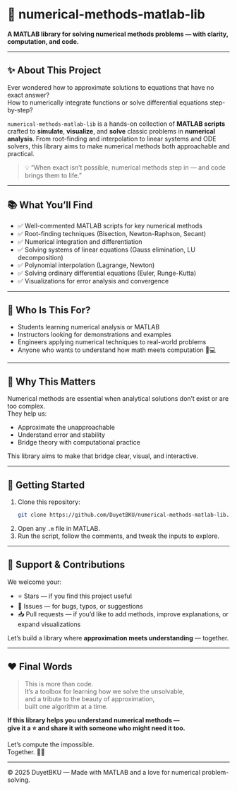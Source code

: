 # 🧮 numerical-methods-matlab-lib

**A MATLAB library for solving numerical methods problems — with clarity, computation, and code.**

---

## ✨ About This Project

Ever wondered how to approximate solutions to equations that have no exact answer?  
How to numerically integrate functions or solve differential equations step-by-step?

`numerical-methods-matlab-lib` is a hands-on collection of **MATLAB scripts** crafted to **simulate**, **visualize**, and **solve** classic problems in **numerical analysis**. From root-finding and interpolation to linear systems and ODE solvers, this library aims to make numerical methods both approachable and practical.

> 💡 “When exact isn’t possible, numerical methods step in — and code brings them to life.”

---

## 📚 What You’ll Find

- ✅ Well-commented MATLAB scripts for key numerical methods  
- ✅ Root-finding techniques (Bisection, Newton-Raphson, Secant)  
- ✅ Numerical integration and differentiation  
- ✅ Solving systems of linear equations (Gauss elimination, LU decomposition)  
- ✅ Polynomial interpolation (Lagrange, Newton)  
- ✅ Solving ordinary differential equations (Euler, Runge-Kutta)  
- ✅ Visualizations for error analysis and convergence

---

## 🎯 Who Is This For?

- Students learning numerical analysis or MATLAB  
- Instructors looking for demonstrations and examples  
- Engineers applying numerical techniques to real-world problems  
- Anyone who wants to understand how math meets computation 🔢💻

---

## 🧠 Why This Matters

Numerical methods are essential when analytical solutions don’t exist or are too complex.  
They help us:

- Approximate the unapproachable  
- Understand error and stability  
- Bridge theory with computational practice

This library aims to make that bridge clear, visual, and interactive.

---

## 🚀 Getting Started

1. Clone this repository:
   ```bash
   git clone https://github.com/DuyetBKU/numerical-methods-matlab-lib.git
   ```
2. Open any `.m` file in MATLAB.
3. Run the script, follow the comments, and tweak the inputs to explore.

---

## 🙌 Support & Contributions

We welcome your:

- ⭐ Stars — if you find this project useful  
- 🐞 Issues — for bugs, typos, or suggestions  
- 📥 Pull requests — if you’d like to add methods, improve explanations, or expand visualizations

Let’s build a library where **approximation meets understanding** — together.

---

## ❤️ Final Words

> This is more than code.  
> It’s a toolbox for learning how we solve the unsolvable,  
> and a tribute to the beauty of approximation,  
> built one algorithm at a time.

**If this library helps you understand numerical methods —  
give it a ⭐ and share it with someone who might need it too.**

Let’s compute the impossible.  
Together. 🧮✨

---

© 2025 DuyetBKU — Made with MATLAB and a love for numerical problem-solving.
